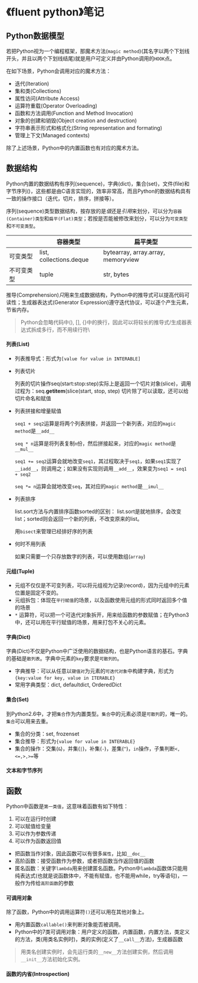 # 《fluent python》笔记

## Python数据模型
若把Python视为一个编程框架，那魔术方法(`magic method`)(其名字以两个下划线开头，并且以两个下划线结尾)就是用户可定义并由Python调用的`HOOK`点。

在如下场景，Python会调用对应的魔术方法：
+ 迭代(Iteration)
+ 集和类(Collections)
+ 属性访问(Attribute Access)
+ 运算符重载(Operator Overloading)
+ 函数和方法调用(Function and Method Invocation)
+ 对象的创建和销毁(Object creation and destruction)
+ 字符串表示形式和格式化(String representation and formating)
+ 管理上下文(Managed contexts)

除了上述场景，Python中的内置函数也有对应的魔术方法。

## 数据结构

Python内置的数据结构有序列(sequence)，字典(dict)，集合(set)，文件(file)和字节序列()，这些都是由C语言实现的，效率非常高，而且Python的数据结构具有一致的操作接口（迭代，切片，排序，拼接等）。

序列(sequence)类型数据结构，按存放的是*值*还是*引用*来划分，可以分为`容器(Container)类型`和`扁平(Flat)类型`；若按是否能被修改来划分，可以分为`可变类型`和`不可变类型`。

|             | 容器类型                | 扁平类型                            |
|-------------|-------------------------|-------------------------------------|
| 可变类型    | list, collections.deque | bytearray, array.array, memoryview  |
| 不可变类型  | tuple                   | str, bytes                          |


推导(Comprehension)*只*用来生成数据结构，Python中的推导式可以提高代码可读性；生成器表达式(Generator Expression)遵守迭代协议，可以逐个产生元素，节省内存。

> Python会忽略代码中(), [], {}中的换行，因此可以将较长的推导式/生成器表达式拆成多行，而不用续行符\

#### 列表(List)

* 列表推导式：形式为`[value for value in INTERABLE]`

* 列表切片

  列表的切片操作seq(start:stop:step)实际上是返回一个切片对象(slice)，调用过程为：seq.__getitem__(slice(start, stop, step)
  切片除了可以读取，还可以给切片命名和赋值

* 列表拼接和增量赋值

  `seq1 + seq2`运算是将两个列表拼接，并返回一个新列表，对应的`magic method`是`__add__`

  `seq * n`运算是将列表复制`n`份，然后拼接起来，对应的`magic method`是`__mul__`

  `seq1 += seq2`运算会就地改变`seq1`，其过程取决于`seq1`，如果`seq1`实现了`__iadd__`，则调用之；如果没有实现则调用`__add__`，效果变为`seq1 = seq1 + seq2`

  `seq *= n`运算会就地改变`seq`，其对应的`magic method`是`__imul__`

* 列表排序

  list.sort方法与内置排序函数sorted的区别： list.sort是就地排序，会改变list；sorted则会返回一个新的列表，不改变原来的list。

  用`bisect`来管理已经排好序的列表

* 何时不用列表
  
  如果只需要一个只存放数字的列表，可以使用数组(`array`)


#### 元组(Tuple)

* 元组不仅仅是不可变列表，可以将元组视为记录(record)，因为元组中的元素位置是固定不变的。
* 元组拆包：体现在`平行赋值`的场景，以及函数使用元组的形式同时返回多个值的场景
* `*` 运算符，可以把一个可迭代对象拆开，用来给函数的参数赋值；在Python3中，还可以用在平行赋值的场景，用来打包不关心的元素。

#### 字典(Dict)

字典(Dict)不仅是Python中广泛使用的数据结构，也是Python语言的基石。字典的基础是`散列表`。字典中元素的`key`要求是`可散列的`。

* 字典推导：可以从任意以`键值对`为元素的`可迭代对象`中构建字典，形式为`{key:value for key, value in ITERABLE}`
* 常用字典类型：dict, defaultdict, OrderedDict

#### 集合(Set)

到Python2.6中，才把`集合`作为内置类型。`集合`中的元素必须是`可散列`的，唯一的。`集合`可以用来去重。

* 集合的分类：set, frozenset
* 集合推导：形式为`{value for value in INTERABLE}`
* 集合的操作：交集(`&`)，并集(`|`)，补集(`-`)，差集(`^`)，`in`操作，子集判断`<,<=,>,>=`等

#### 文本和字节序列

## 函数

Python中函数是`第一类值`，这意味着函数有如下特性：

1. 可以在运行时创建
2. 可以赋值给变量
3. 可以作为参数传递
4. 可以作为函数返回值

* 把函数当作对象，因此函数可以有很多`属性`，比如`__doc__`
* 高阶函数：接受函数作为参数，或者把函数当作返回值的函数
* 匿名函数：关键字`lambda`用来创建匿名函数。Python中`lambda`函数体只能用纯表达式(也就是说函数体中，不能有赋值，也不能用while，try等语句)，一般作为传给`高阶函数`的参数

#### 可调用对象
  除了函数，Python中的调用运算符`()`还可以用在其他对象上。

* 用内置函数`callable()`来判断对象能否被调用。
* Python中的7类可调用对象：用户定义的函数，内置函数，内置方法，类定义的方法，类(用类名实例时)，类的实例(定义了`__call__`方法)，生成器函数

> 用类名创建实例时，会先运行类的`__new__`方法创建实例，然后调用`__init__`方法初始化实例。

#### 函数的内省(Introspection)

